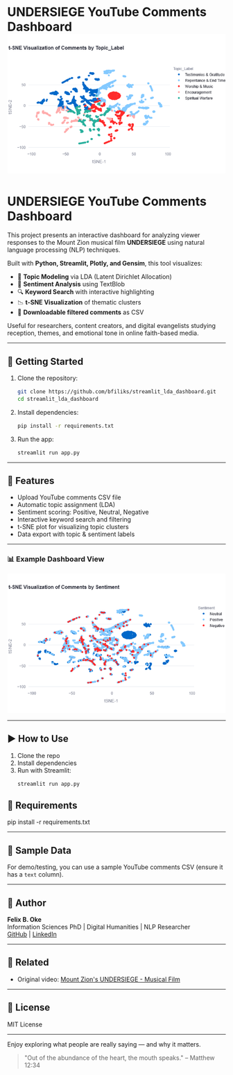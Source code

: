 # UNDERSIEGE YouTube Comments Dashboard ![Dashboard Screenshot](newplot(9).png)


# UNDERSIEGE YouTube Comments Dashboard

This project presents an interactive dashboard for analyzing viewer responses to the Mount Zion musical film **UNDERSIEGE** using natural language processing (NLP) techniques.

Built with **Python, Streamlit, Plotly, and Gensim**, this tool visualizes:

- 🎯 **Topic Modeling** via LDA (Latent Dirichlet Allocation)
- 💬 **Sentiment Analysis** using TextBlob
- 🔍 **Keyword Search** with interactive highlighting
- 📉 **t-SNE Visualization** of thematic clusters
- 📁 **Downloadable filtered comments** as CSV

Useful for researchers, content creators, and digital evangelists studying reception, themes, and emotional tone in online faith-based media.

---

## 🚀 Getting Started

1. Clone the repository:
   ```bash
   git clone https://github.com/bfiliks/streamlit_lda_dashboard.git
   cd streamlit_lda_dashboard
   ```

2. Install dependencies:
   ```bash
   pip install -r requirements.txt
   ```

3. Run the app:
   ```bash
   streamlit run app.py
   ```
---

## 🧠 Features

- Upload YouTube comments CSV file
- Automatic topic assignment (LDA)
- Sentiment scoring: Positive, Neutral, Negative
- Interactive keyword search and filtering
- t-SNE plot for visualizing topic clusters
- Data export with topic & sentiment labels

---

### 📊 Example Dashboard View

![Dashboard Screenshot](newplot(8).png)

---

## ▶️ How to Use

1. Clone the repo
2. Install dependencies
3. Run with Streamlit:
   ```bash
   streamlit run app.py

## 🧰 Requirements
pip install -r requirements.txt

---

## 📎 Sample Data
For demo/testing, you can use a sample YouTube comments CSV (ensure it has a `text` column).

---
## 👤 Author
**Felix B. Oke**  
Information Sciences PhD | Digital Humanities | NLP Researcher  
[GitHub](https://github.com/bfiliks) | [LinkedIn](https://www.linkedin.com/in/felix-oke-60294236/)

---

## 🔗 Related
- Original video: [Mount Zion's UNDERSIEGE - Musical Film](https://www.youtube.com/watch?v=11FQQv81hDw)

---

## 📄 License
MIT License

---

Enjoy exploring what people are really saying — and why it matters.

> "Out of the abundance of the heart, the mouth speaks." – Matthew 12:34